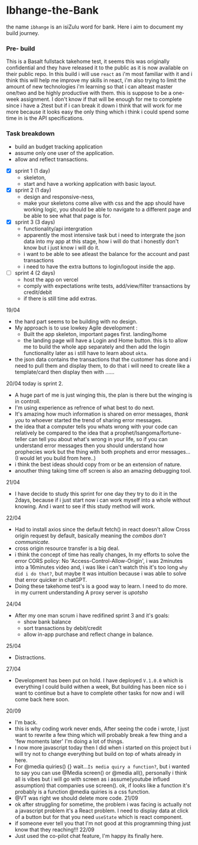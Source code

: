 # Ibhange-the-Bank

the name `ibhange` is an isiZulu word for bank.
Here i aim to document my build journey.

### Pre- build
This is a Basalt fullstack takehome test, it seems this was originally confidential and they have released it to the public as it is now available on their public repo. 
In this build i will use `react` as i'm most familiar with it and i think this will help me improve my skills in react, i'm also trying to limit the amount of new technologies i'm learning so that i can alteast master one/two and be highly productive with them.
this is suppose to be a one-week assignment. I don't know if that will be enough for me to complete since i have a 2test but if i can break it down i think that will work for me more because it looks easy the only thing which i think i could spend some time in is the API specifications. 


### Task breakdown
- build an budget tracking application 
- assume only one user of the application.
- allow and reflect transactions.

- [x] sprint 1 (1 day) 
    - skeleton, 
    - start and have a working application with basic layout.
- [x] sprint 2 (1 day) 
    - design and responsive-ness, 
    - make your skeletons come alive with css and the app should have working logic, you should be able to navigate to a different page and be able to see what that page is for.
- [x] sprint 3 (3 days) 
    - functionality/api intergration
    -  apparently the most intensive task but i need to intergrate the json data into my app at this stage, how i will do that i honestly don't know but i just know i will do it.
    - i want to be able to see atleast the balance for the account and past transactions
    - i need to have the extra buttons to login/logout inside the app.
- [ ] sprint 4 (2 days)
    - host the app on vercel
    - comply with expectations write tests, add/view/filter transactions by credit/debit
    - if there is still time add extras. 

19/04
- the hard part seems to be building with no design.
- My approach is to use lowkey Agile development :
    - Built the app skeleton, important pages first. landing/home
    - the landing page will have a Login and Home button. this is to allow me to build the whole app separately and then add the login functionality later as i still have to learn about `okta`.
- the json data contains the transactions that the customer has done and i need to pull them and display them, to do that i will need to create like a template/card then display then with ......

20/04
today is sprint 2.
- A huge part of me is just winging this, the plan is there but the winging is in controll.
- I'm using experience as refrence of what best to do next.
- It's amazing how much information is shared on error messages, *thank you* to whoever started the trend of sharing error messages.
- the idea that a computer tells you whats wrong with your code can relatively be compared to the idea that a prophet/Isangoma/fortune-teller can tell you about what's wrong in your life, so if you can understand error messages then you should understand how prophecies work but the thing with both prophets and error messages...(I would let you build from here..)
- i think the best ideas should copy from or be an extension of nature.
- anouther thing taking time off screen is also an amazing debugging tool.

21/04
- I have decide to study this sprint for one day they try to do it in the 2days, because if i just start now i can work myself into a whole without knowing. And i want to see if this study method will work. 

22/04
- Had to install axios since the default fetch() in react doesn't allow Cross origin request by default, basically meaning the *combos don't communicate.* 
- cross origin resource transfer is a big deal. 
- i think the concept of time has really changes, In my efforts to solve the error CORS policy: No 'Access-Control-Allow-Origin', i was 2minutes into a 16minutes video and, i was like i can't watch this it's too long `why did i do that?`, but maybe it was intuition because i was able to solve that error quicker in chatGPT.
- Doing these takehome test's is a good way to learn. I need to do more.
in my current understanding A proxy server is *upotsho*  

24/04
- After my one man scrum i have redifined sprint 3 and it's goals:
    - show bank balance 
    - sort transactions by debit/credit
    - allow in-app purchase and reflect change in balance.

25/04
- Distractions.

27/04
- Development has been put on hold. I have deployed `V.1.0.0` which is everything I could build withen a week, But building has been nice so i want to continue but a have to complete other tasks for now and i will come back here soon.


20/09
- I'm back.
- this is why coding work never ends, After seeing the code i wrote, I just want to rewrite a few thing which will probably break a few thing and a 'few moments later' I'm doing a lot of things.
- I now more javascript today then I did when i started on this project but i will try not to change everything but build on top of whats already in here.
- For @media quiries() {} wait...`Is media quiry a function?`, but i wanted to say you can use @Media screen() or @media all(), personally i think all is vibes but i will go with screen as i assume(youtube influed assumption) that companies use screen(). ok, if looks like a function it's probably is a function @media quiries is a css function.
- @VT was right we should delete more code. 
21/09
- ok after struggling for sometime, the problem i was facing is actually not a javascript problem it's a React problem. I need to display data at click of a button but for that you need `useState` which is react component.
- if someone ever tell you that I'm not good at this programming thing just know that they reaching!!!
22/09
- Just used the co-pilot chat feature, I'm happy its finally here.